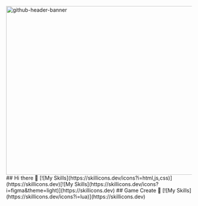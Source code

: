 <img width="1700" height="460" alt="github-header-banner" src="https://github.com/user-attachments/assets/8e2d9d93-aade-4a08-8562-daa0873ade10" />
## Hi there 👋
[![My Skills](https://skillicons.dev/icons?i=html,js,css)](https://skillicons.dev)[![My Skills](https://skillicons.dev/icons?i=figma&theme=light)](https://skillicons.dev)
## Game Create 👋
[![My Skills](https://skillicons.dev/icons?i=lua)](https://skillicons.dev)
